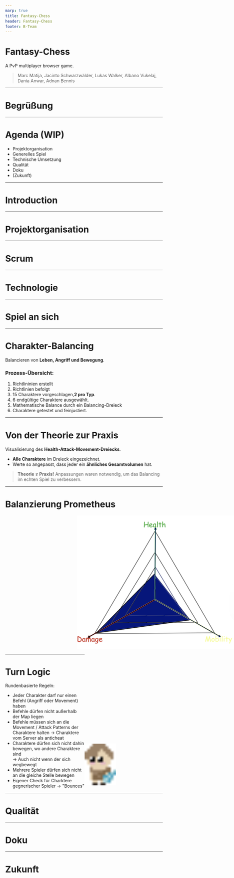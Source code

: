 ```yaml
---
marp: true
title: Fantasy-Chess
header: Fantasy-Chess
footer: B-Team 
---
```


# Fantasy-Chess

A PvP multiplayer browser game.

> Marc Matija, Jacinto Schwarzwälder, Lukas Walker, Albano Vukelaj, Dania Anwar, Adnan Bennis

---

# Begrüßung

---

# Agenda (WIP)
- Projektorganisation
- Generelles Spiel
- Technische Umsetzung
- Qualität
- Doku
- (Zukunft)
<!-- 1. Begrüßung `Marc`
2. Pitch <code>Marc</code>
3. Projektorganisation <code>Jacinto</code>
3.1 Scrum + Sprintstruktur <code>Jacinto</code>
3.2 Technologien <code>Adnan</code> 
4. "Spiel an sich"
4.a Screens <code>Dania</code> 
4.b Hauptmenu <code>Albano</code> 
4.c GameScreen + Spielzyklus <code>Lukas</code> 
4.d CharacterEntities + Animationen <code>Lukas</code> 
4.dd Patterns <code>Lukas</code>
4.e Interaktion mit dem Spiel (Mausumrechnung) <code>Jacinto</code> 
4.f Turn Logic + Validation <code>Albano</code> + <code>Jacinto</code> 
4.w Character Integration <code>daniiaaa</code> 
4.x Design (bzw. Map Design) <code>daniiaaa</code>
4.y Server <code>Marc</code> 
4.4 Kommunikation Client <-> Server <code>Marc</code> 
5. Qualität <code>Albano</code>
5.1 Wie wurde getestet <code>Albano</code> 
5.2 Was haben wir getestet <code>Albano</code> 
6. Doku <code>Adnan</code>
6.1 Doku zeigen <code>Adnan</code> 
6.2 Spielanleitung <code>Adnan</code> 
Z. Zukunft <code>Wer noch was braucht</code>
-->

---

# Introduction

---

# Projektorganisation

---

# Scrum

---

# Technologie

---

# Spiel an sich

---

<!-- _footer: "B-Team: Albano Vukelaj"-->

# Charakter-Balancing

 Balancieren von **Leben, Angriff und Bewegung**.

### Prozess-Übersicht:
1. Richtlininien erstellt
2. Richtlinien befolgt
3. 15 Charaktere vorgeschlagen,**2 pro Typ**.  
4. 6 endgültige Charaktere ausgewählt.   
5. Mathematische Balance durch ein Balancing-Dreieck  
6. Charaktere getestet und feinjustiert.

---

#  Von der Theorie zur Praxis

Visualisierung des **Health-Attack-Movement-Dreiecks**.

- **Alle Charaktere** im Dreieck eingezeichnet.  
- Werte so angepasst, dass jeder ein **ähnliches Gesamtvolumen** hat.  

> **Theorie ≠ Praxis!** Anpassungen waren notwendig, um das Balancing im echten Spiel zu verbessern.

---

<!-- _footer: "B-Team: Albano Vukelaj"-->

# Balanzierung Prometheus
<style scoped>
  img.center {
    float: center;
    margin-left : 230px;
  }
  img.right {
    float :right;
    margin-right :150px;
    margin-top :300px;
  }
</style>
<!--i will change this img-syntax on tuesday-->

<img src="assets/img/Balancing_Prometheus.png" alt="Main Menu" class="center" width="600" />

<img src="assets/img/prometheus-front.png" alt="Main Menu" class="right" width ="100">

<!-- if possible description of his stats, tuesday -->

---

# Turn Logic

Rundenbasierte Regeln:

- Jeder Charakter darf nur einen Befehl (Angriff oder Movement) haben
- Befehle dürfen nicht außerhalb der Map liegen
- Befehle müssen sich an die Movement / Attack Patterns der Charaktere halten -> Charaktere vom Server als anticheat
- Charaktere dürfen sich nicht dahin bewegen, wo andere Charaktere sind<br />-> Auch nicht wenn der sich wegbewegt
- Mehrere Spieler dürfen sich nicht an die gleiche Stelle bewegen
- Eigener Check für Charktere gegnerischer Spieler -> "Bounces"

<!--Ggf. Gif von Bounces oder so-->
<!--Ggf. Architekturmodell oder so-->

---

# Qualität

---

# Doku

---

# Zukunft

